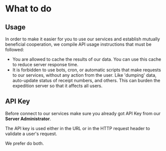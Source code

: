 # What to do

## Usage

In order to make it easier for you to use our services and establish mutually beneficial cooperation, we compile API usage instructions that must be followed:

- You are allowed to cache the results of our data. You can use this cache to reduce server response time.
- It is forbidden to use bots, cron, or automatic scripts that make requests to our services, without any action from the user. Like 'dumping' data, auto-update status of receipt numbers, and others. This can burden the expedition server so that it affects all users.

## API Key

Before connect to our services make sure you already got API Key from our **Server Administrator**.

The API key is used either in the URL or in the HTTP request header to validate a user's request.

We prefer do both.
